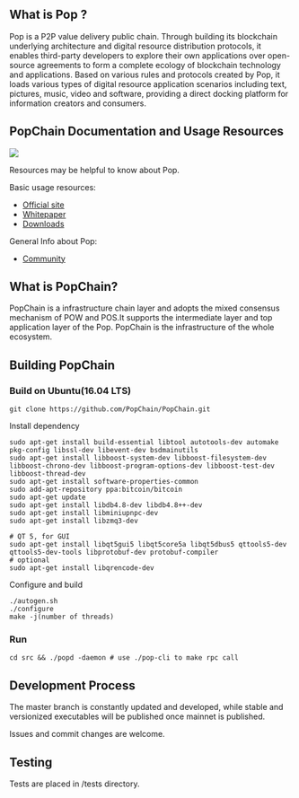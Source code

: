 What is Pop ?
-------------

Pop is a P2P value delivery public chain. Through building its blockchain underlying architecture and digital resource distribution protocols, it enables third-party developers to explore their own applications over open-source agreements to form a complete ecology of blockchain technology and applications. Based on various rules and protocols created by Pop, it loads various types of digital resource application scenarios including text, pictures, music, video and software, providing a direct docking platform for information creators and consumers.

PopChain Documentation and Usage Resources
---------------

![](https://avatars0.githubusercontent.com/u/35293052?s=200&v=4)

Resources may be helpful to know about Pop.

Basic usage resources:

* [Official site](http://pop.one/)
* [Whitepaper](http://pop.one/whitepaper/web/viewer.html?lang=zh)
* [Downloads](http://pop.one/download.html)

General Info about Pop:

* [Community](https://www.jianshu.com/c/a63d65402fd7)

What is PopChain?
------------------

PopChain is a infrastructure chain layer and adopts the mixed consensus mechanism of POW and POS.It supports the intermediate layer and top application layer of the Pop.
PopChain is the infrastructure of the whole ecosystem.

Building PopChain
-------------------

### Build on Ubuntu(16.04 LTS)

    git clone https://github.com/PopChain/PopChain.git

Install dependency

    sudo apt-get install build-essential libtool autotools-dev automake pkg-config libssl-dev libevent-dev bsdmainutils
    sudo apt-get install libboost-system-dev libboost-filesystem-dev libboost-chrono-dev libboost-program-options-dev libboost-test-dev libboost-thread-dev
    sudo apt-get install software-properties-common
    sudo add-apt-repository ppa:bitcoin/bitcoin
    sudo apt-get update
    sudo apt-get install libdb4.8-dev libdb4.8++-dev
    sudo apt-get install libminiupnpc-dev
    sudo apt-get install libzmq3-dev

    # QT 5, for GUI
    sudo apt-get install libqt5gui5 libqt5core5a libqt5dbus5 qttools5-dev qttools5-dev-tools libprotobuf-dev protobuf-compiler    
    # optional
    sudo apt-get install libqrencode-dev

Configure and build

    ./autogen.sh
    ./configure
    make -j(number of threads)

### Run

    cd src && ./popd -daemon # use ./pop-cli to make rpc call

Development Process
-------------------

The master branch is constantly updated and developed, while stable
and versionized executables will be published once mainnet is published.

Issues and commit changes are welcome.

Testing
-------

Tests are placed in /tests directory.

